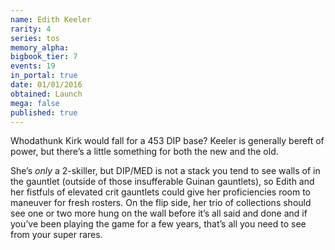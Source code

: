 ```yaml
---
name: Edith Keeler
rarity: 4
series: tos
memory_alpha:
bigbook_tier: 7
events: 19
in_portal: true
date: 01/01/2016
obtained: Launch
mega: false
published: true
---
```


Whodathunk Kirk would fall for a 453 DIP base? Keeler is generally bereft of power, but there’s a little something for both the new and the old. 

She’s *only* a 2-skiller, but DIP/MED is not a stack you tend to see walls of in the gauntlet (outside of those insufferable Guinan gauntlets), so Edith and her fistfuls of elevated crit gauntlets could give her proficiencies room to maneuver for fresh rosters. On the flip side, her trio of collections should see one or two more hung on the wall before it’s all said and done and if you’ve been playing the game for a few years, that’s all you need to see from your super rares.
